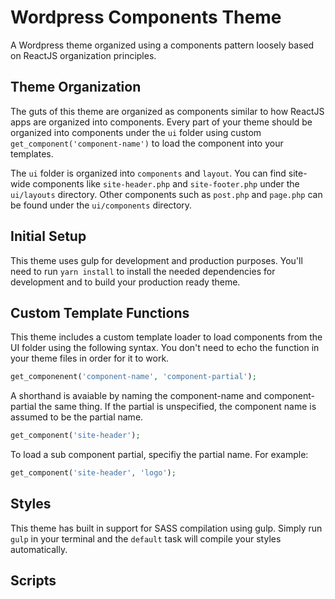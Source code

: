 # Wordpress Components Theme

A Wordpress theme organized using a components pattern loosely based on ReactJS organization principles.

## Theme Organization

The guts of this theme are organized as components similar to how ReactJS apps are organized into components. Every part of your theme should be organized into components under the ```ui``` folder using custom ```get_component('component-name')``` to load the component into your templates.

The ```ui``` folder is organized into ```components``` and ```layout```. You can find site-wide components like ```site-header.php``` and ```site-footer.php``` under the ```ui/layouts``` directory. Other components such as ```post.php``` and ```page.php``` can be found under the ```ui/components``` directory.

## Initial Setup

This theme uses gulp for development and production purposes. You'll need to run ```yarn install``` to install the needed dependencies for development and to build your production ready theme.

## Custom Template Functions

This theme includes a custom template loader to load components from the UI folder using the following syntax. You don't need to echo the function in your theme files in order for it to work.

```php
get_componenent('component-name', 'component-partial');
```

A shorthand is avaiable by naming the component-name and component-partial the same thing. If the partial is unspecified, the component name is assumed to be the partial name.

```php
get_component('site-header');
```

To load a sub component partial, specifiy the partial name. For example:

```php
get_component('site-header', 'logo');
```

## Styles

This theme has built in support for SASS compilation using gulp. Simply run ```gulp``` in your terminal and the ```default``` task will compile your styles automatically.

## Scripts